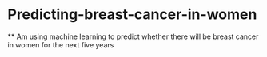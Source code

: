 # Predicting-breast-cancer-in-women

** Am using machine learning to predict whether there will be breast cancer in women for the next five years
